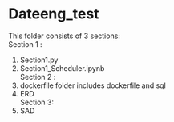 # Dateeng_test
This folder consists of 3 sections:  
Section 1 :  
1. Section1.py  
2. Section1_Scheduler.ipynb    
Section 2 :  
1. dockerfile folder includes dockerfile and sql  
2. ERD  
Section 3:  
1. SAD
